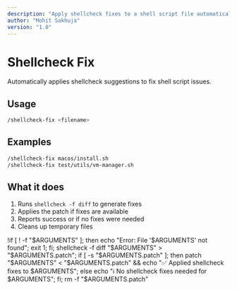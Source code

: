 ```yaml
---
description: "Apply shellcheck fixes to a shell script file automatically"
author: "Mohit Sakhuja"
version: "1.0"
---
```


# Shellcheck Fix

Automatically applies shellcheck suggestions to fix shell script issues.

## Usage

```bash
/shellcheck-fix <filename>
```

## Examples

```bash
/shellcheck-fix macos/install.sh
/shellcheck-fix test/utils/vm-manager.sh
```

## What it does

1. Runs `shellcheck -f diff` to generate fixes
2. Applies the patch if fixes are available
3. Reports success or if no fixes were needed
4. Cleans up temporary files

!if [ ! -f "$ARGUMENTS" ]; then echo "Error: File '$ARGUMENTS' not found"; exit 1; fi; shellcheck -f diff "$ARGUMENTS" > "$ARGUMENTS.patch"; if [ -s "$ARGUMENTS.patch" ]; then patch "$ARGUMENTS" < "$ARGUMENTS.patch" && echo "✅ Applied shellcheck fixes to $ARGUMENTS"; else echo "ℹ️  No shellcheck fixes needed for $ARGUMENTS"; fi; rm -f "$ARGUMENTS.patch"
